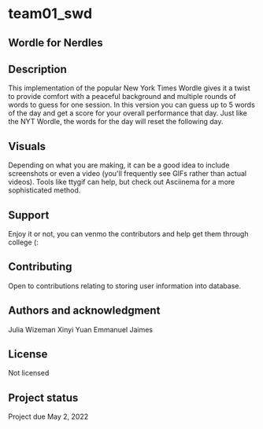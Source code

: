 
# team01_swd
## Wordle for Nerdles

## Description
This implementation of the popular New York Times Wordle gives it a twist to provide comfort with a peaceful background and multiple rounds of words to guess for one session. In this version you can guess up to 5 words of the day and get a score for your overall performance that day. Just like the NYT Wordle, the words for the day will reset the following day. 

## Visuals
Depending on what you are making, it can be a good idea to include screenshots or even a video (you'll frequently see GIFs rather than actual videos). Tools like ttygif can help, but check out Asciinema for a more sophisticated method.

## Support
Enjoy it or not, you can venmo the contributors and help get them through college (:

## Contributing
Open to contributions relating to storing user information into database.

## Authors and acknowledgment
Julia Wizeman
Xinyi Yuan
Emmanuel Jaimes

## License
Not licensed 

## Project status
Project due May 2, 2022
